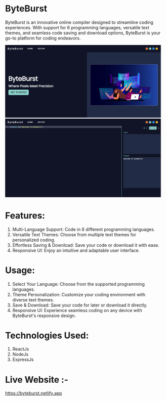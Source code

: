 # ByteBurst
ByteBurst is an innovative online compiler designed to streamline coding experiences. With support for 6 programming languages, versatile text themes, and seamless code saving and download options, ByteBurst is your go-to platform for coding endeavors.

<img src="./src/assets/ByteBurst.png"> 
<img src="./src/assets/ByteBurst2.png">

# Features:
1) Multi-Language Support: Code in 6 different programming languages.
2) Versatile Text Themes: Choose from multiple text themes for personalized coding.
3) Effortless Saving & Download: Save your code or download it with ease.
4) Responsive UI: Enjoy an intuitive and adaptable user interface.

# Usage:
1) Select Your Language: Choose from the supported programming languages.
2) Theme Personalization: Customize your coding environment with diverse text themes.
3) Save & Download: Save your code for later or download it directly.
4) Responsive UI: Experience seamless coding on any device with ByteBurst's responsive design.

# Technologies Used:
1) ReactJs
2) NodeJs
3) ExpressJs

# Live Website :- 
https://byteburst.netlify.app
